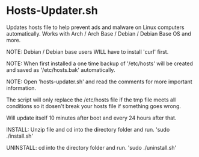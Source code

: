 # Hosts-Updater.sh

Updates hosts file to help prevent ads and malware on Linux computers automatically.
Works with Arch / Arch Base / Debian / Debian Base OS and more.

NOTE: Debian / Debian base users WILL have to install 'curl' first.

NOTE: When first installed a one time backup of '/etc/hosts' will be created and saved as '/etc/hosts.bak' automatically.

NOTE: Open 'hosts-updater.sh' and read the comments for more important information.

The script will only replace the /etc/hosts file if the tmp file meets all conditions so it dosen't break your hosts file
if something goes wrong.

Will update itself 10 minutes after boot and every 24 hours after that.

INSTALL:   Unzip file and cd into the directory folder and run.
	'sudo ./install.sh'

UNINSTALL: cd into the directory folder and run.
	'sudo ./uninstall.sh'
